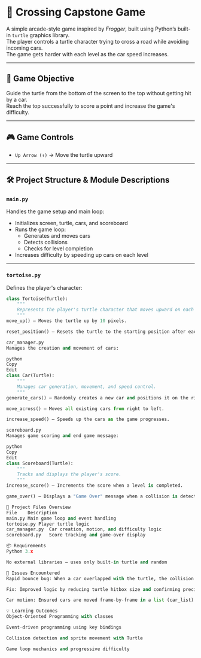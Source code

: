 # 🐢 Crossing Capstone Game

A simple arcade-style game inspired by *Frogger*, built using Python’s built-in `turtle` graphics library.  
The player controls a turtle character trying to cross a road while avoiding incoming cars.  
The game gets harder with each level as the car speed increases.

---

## 🚀 Game Objective

Guide the turtle from the bottom of the screen to the top without getting hit by a car.  
Reach the top successfully to score a point and increase the game's difficulty.

---

## 🎮 Game Controls

- `Up Arrow (↑)` → Move the turtle upward

---

## 🛠️ Project Structure & Module Descriptions

### `main.py`

Handles the game setup and main loop:

- Initializes screen, turtle, cars, and scoreboard
- Runs the game loop:
  - Generates and moves cars
  - Detects collisions
  - Checks for level completion
- Increases difficulty by speeding up cars on each level

---

### `tortoise.py`

Defines the player's character:

```python
class Tortoise(Turtle):
    """
    Represents the player's turtle character that moves upward on each key press.
    """
move_up() — Moves the turtle up by 10 pixels.

reset_position() — Resets the turtle to the starting position after each level.

car_manager.py
Manages the creation and movement of cars:

python
Copy
Edit
class Car(Turtle):
    """
    Manages car generation, movement, and speed control.
    """
generate_cars() — Randomly creates a new car and positions it on the right edge of the screen.

move_across() — Moves all existing cars from right to left.

increase_speed() — Speeds up the cars as the game progresses.

scoreboard.py
Manages game scoring and end game message:

python
Copy
Edit
class Scoreboard(Turtle):
    """
    Tracks and displays the player's score.
    """
increase_score() — Increments the score when a level is completed.

game_over() — Displays a "Game Over" message when a collision is detected.

📁 Project Files Overview
File	Description
main.py	Main game loop and event handling
tortoise.py	Player turtle logic
car_manager.py	Car creation, motion, and difficulty logic
scoreboard.py	Score tracking and game-over display

📦 Requirements
Python 3.x

No external libraries — uses only built-in turtle and random

🐞 Issues Encountered
Rapid bounce bug: When a car overlapped with the turtle, the collision detection could trigger multiple times per second due to overlapping frames.

Fix: Improved logic by reducing turtle hitbox size and confirming precise distance checks (distance(car) < 15).

Car motion: Ensured cars are moved frame-by-frame in a list (car_list) inside a loop rather than through a single movement call.

💡 Learning Outcomes
Object-Oriented Programming with classes

Event-driven programming using key bindings

Collision detection and sprite movement with Turtle

Game loop mechanics and progressive difficulty

